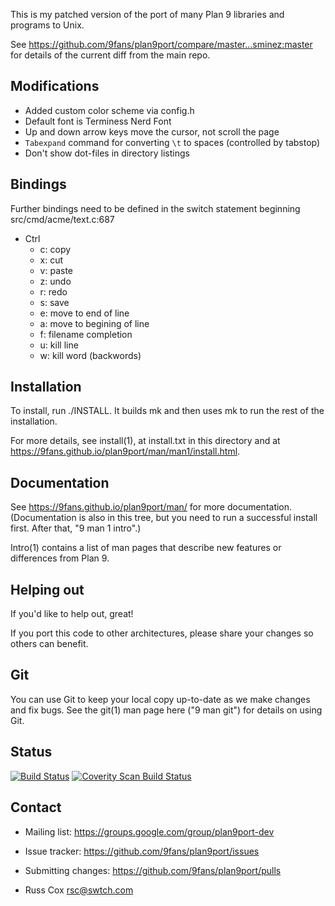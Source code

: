 This is my patched version of the port of many Plan 9 libraries and programs to
Unix.

See https://github.com/9fans/plan9port/compare/master...sminez:master for
details of the current diff from the main repo.

Modifications
-------------

- Added custom color scheme via config.h
- Default font is Terminess Nerd Font
- Up and down arrow keys move the cursor, not scroll the page
- `Tabexpand` command for converting `\t` to spaces (controlled by tabstop)
- Don't show dot-files in directory listings


Bindings
--------

Further bindings need to be defined in the switch statement beginning
src/cmd/acme/text.c:687

- Ctrl
  - c: copy
  - x: cut
  - v: paste
  - z: undo
  - r: redo
  - s: save
  - e: move to end of line
  - a: move to begining of line
  - f: filename completion
  - u: kill line
  - w: kill word (backwords)

Installation
------------

To install, run ./INSTALL.  It builds mk and then uses mk to
run the rest of the installation.

For more details, see install(1), at install.txt in this directory
and at https://9fans.github.io/plan9port/man/man1/install.html.

Documentation
-------------

See https://9fans.github.io/plan9port/man/ for more documentation.
(Documentation is also in this tree, but you need to run
a successful install first.  After that, "9 man 1 intro".)

Intro(1) contains a list of man pages that describe new features
or differences from Plan 9.

Helping out
-----------

If you'd like to help out, great!

If you port this code to other architectures, please share your changes
so others can benefit.

Git
---

You can use Git to keep your local copy up-to-date as we make
changes and fix bugs.  See the git(1) man page here ("9 man git")
for details on using Git.

Status
------

[![Build Status](https://travis-ci.org/9fans/plan9port.svg?branch=master)](https://travis-ci.org/9fans/plan9port)
[![Coverity Scan Build Status](https://scan.coverity.com/projects/plan-9-from-user-space/badge.svg)](https://scan.coverity.com/projects/plan-9-from-user-space)


Contact
-------

* Mailing list: https://groups.google.com/group/plan9port-dev
* Issue tracker: https://github.com/9fans/plan9port/issues
* Submitting changes: https://github.com/9fans/plan9port/pulls

* Russ Cox <rsc@swtch.com>
